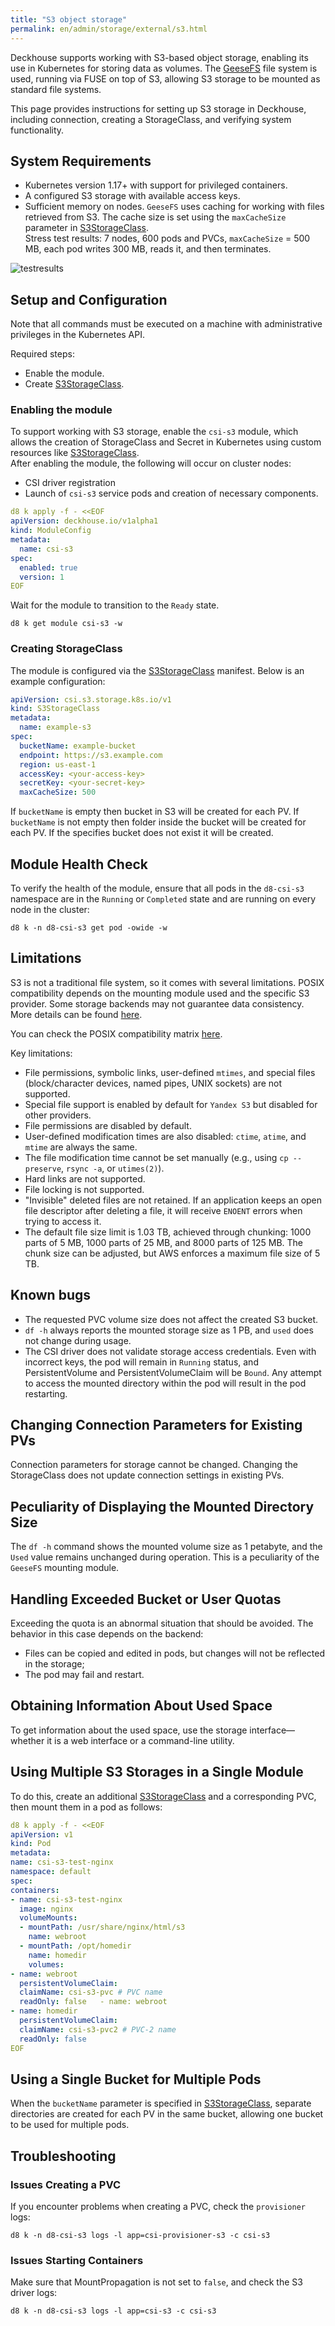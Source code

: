 ```yaml
---
title: "S3 object storage"
permalink: en/admin/storage/external/s3.html
---
```


Deckhouse supports working with S3-based object storage, enabling its use in Kubernetes for storing data as volumes. The [GeeseFS](https://github.com/yandex-cloud/geesefs) file system is used, running via FUSE on top of S3, allowing S3 storage to be mounted as standard file systems.

This page provides instructions for setting up S3 storage in Deckhouse, including connection, creating a StorageClass, and verifying system functionality.

## System Requirements

- Kubernetes version 1.17+ with support for privileged containers.
- A configured S3 storage with available access keys.
- Sufficient memory on nodes. `GeeseFS` uses caching for working with files retrieved from S3. The cache size is set using the `maxCacheSize` parameter in [S3StorageClass](../../../reference/cr/s3storageclass/).  
  Stress test results: 7 nodes, 600 pods and PVCs, `maxCacheSize` = 500 MB, each pod writes 300 MB, reads it, and then terminates.

![testresults](../../../images/storage/s3/load-test-mem.jpg)

## Setup and Configuration

Note that all commands must be executed on a machine with administrative privileges in the Kubernetes API.

Required steps:
- Enable the module.
- Create [S3StorageClass](../../../reference/cr/s3storageclass/).

### Enabling the module

To support working with S3 storage, enable the `csi-s3` module, which allows the creation of StorageClass and Secret in Kubernetes using custom resources like [S3StorageClass](../../../reference/cr/s3storageclass/).  
After enabling the module, the following will occur on cluster nodes:
- CSI driver registration
- Launch of `csi-s3` service pods and creation of necessary components.

```yaml
d8 k apply -f - <<EOF
apiVersion: deckhouse.io/v1alpha1
kind: ModuleConfig
metadata:
  name: csi-s3
spec:
  enabled: true
  version: 1
EOF
```

Wait for the module to transition to the `Ready` state.

```shell
d8 k get module csi-s3 -w
```

### Creating StorageClass

The module is configured via the [S3StorageClass](../../../reference/cr/s3storageclass/) manifest. Below is an example configuration:

```yaml
apiVersion: csi.s3.storage.k8s.io/v1
kind: S3StorageClass
metadata:
  name: example-s3
spec:
  bucketName: example-bucket
  endpoint: https://s3.example.com
  region: us-east-1
  accessKey: <your-access-key>
  secretKey: <your-secret-key>
  maxCacheSize: 500
```

If `bucketName` is empty then bucket in S3 will be created for each PV. If `bucketName` is not empty then folder inside the bucket will be created for each PV. If the specifies bucket does not exist it will be created.

## Module Health Check

To verify the health of the module, ensure that all pods in the `d8-csi-s3` namespace are in the `Running` or `Completed` state and are running on every node in the cluster:

```shell
d8 k -n d8-csi-s3 get pod -owide -w
```

## Limitations

S3 is not a traditional file system, so it comes with several limitations. POSIX compatibility depends on the mounting module used and the specific S3 provider. Some storage backends may not guarantee data consistency. More details can be found [here](https://github.com/gaul/are-we-consistent-yet#observed-consistency).

You can check the POSIX compatibility matrix [here](https://github.com/yandex-cloud/geesefs#posix-compatibility-matrix).

Key limitations:

- File permissions, symbolic links, user-defined `mtimes`, and special files (block/character devices, named pipes, UNIX sockets) are not supported.
- Special file support is enabled by default for `Yandex S3` but disabled for other providers.
- File permissions are disabled by default.
- User-defined modification times are also disabled: `ctime`, `atime`, and `mtime` are always the same.
- The file modification time cannot be set manually (e.g., using `cp --preserve`, `rsync -a`, or `utimes(2)`).
- Hard links are not supported.
- File locking is not supported.
- "Invisible" deleted files are not retained. If an application keeps an open file descriptor after deleting a file, it will receive `ENOENT` errors when trying to access it.
- The default file size limit is 1.03 TB, achieved through chunking: 1000 parts of 5 MB, 1000 parts of 25 MB, and 8000 parts of 125 MB. The chunk size can be adjusted, but AWS enforces a maximum file size of 5 TB.

## Known bugs

- The requested PVC volume size does not affect the created S3 bucket.
- `df -h` always reports the mounted storage size as 1 PB, and `used` does not change during usage.
- The CSI driver does not validate storage access credentials. Even with incorrect keys, the pod will remain in `Running` status, and PersistentVolume and PersistentVolumeClaim will be `Bound`. Any attempt to access the mounted directory within the pod will result in the pod restarting.

## Changing Connection Parameters for Existing PVs

Connection parameters for storage cannot be changed. Changing the StorageClass does not update connection settings in existing PVs.

## Peculiarity of Displaying the Mounted Directory Size

The `df -h` command shows the mounted volume size as 1 petabyte, and the `Used` value remains unchanged during operation. This is a peculiarity of the `GeeseFS` mounting module.

## Handling Exceeded Bucket or User Quotas

Exceeding the quota is an abnormal situation that should be avoided. The behavior in this case depends on the backend:

- Files can be copied and edited in pods, but changes will not be reflected in the storage;
- The pod may fail and restart.

## Obtaining Information About Used Space

To get information about the used space, use the storage interface—whether it is a web interface or a command-line utility.

## Using Multiple S3 Storages in a Single Module

To do this, create an additional [S3StorageClass](../../../reference/cr/s3storageclass/) and a corresponding PVC, then mount them in a pod as follows:

```yaml
d8 k apply -f - <<EOF
apiVersion: v1
kind: Pod
metadata:
name: csi-s3-test-nginx
namespace: default
spec:
containers:
- name: csi-s3-test-nginx
  image: nginx
  volumeMounts:
  - mountPath: /usr/share/nginx/html/s3
    name: webroot
  - mountPath: /opt/homedir
    name: homedir
    volumes:
- name: webroot
  persistentVolumeClaim:
  claimName: csi-s3-pvc # PVC name
  readOnly: false   - name: webroot
- name: homedir
  persistentVolumeClaim:
  claimName: csi-s3-pvc2 # PVC-2 name
  readOnly: false
EOF
```

## Using a Single Bucket for Multiple Pods

When the `bucketName` parameter is specified in [S3StorageClass](../../../reference/cr/s3storageclass/), separate directories are created for each PV in the same bucket, allowing one bucket to be used for multiple pods.

## Troubleshooting

### Issues Creating a PVC

If you encounter problems when creating a PVC, check the `provisioner` logs:

```shell
d8 k -n d8-csi-s3 logs -l app=csi-provisioner-s3 -c csi-s3
```

### Issues Starting Containers

Make sure that MountPropagation is not set to `false`, and check the S3 driver logs:

```shell
d8 k -n d8-csi-s3 logs -l app=csi-s3 -c csi-s3
```
